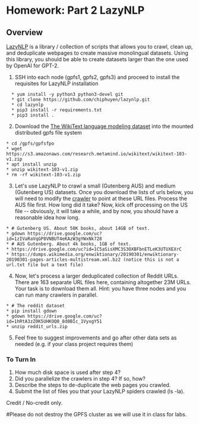 # Homework: Part 2 LazyNLP

## Overview

[LazyNLP](https://github.com/chiphuyen/lazynlp) is a library / collection of scripts that allows you to crawl, clean up, and deduplicate webpages to create massive monolingual datasets. Using this library, you should be able to create datasets larger than the one used by OpenAI for GPT-2.


1. SSH into each node (gpfs1, gpfs2, gpfs3) and proceed to install the requisites for LazyNLP installation
```
  * yum install -y python3 python3-devel git
  * git clone https://github.com/chiphuyen/lazynlp.git
  * cd lazynlp
  * pip3 install -r requirements.txt
  * pip3 install .
 ``` 
2. Download the [The WikiText language modeling dataset](https://www.salesforce.com/products/einstein/ai-research/the-wikitext-dependency-language-modeling-dataset/) into the mounted distributed gpfs file system
  ```
  * cd /gpfs/gpfsfpo
  * wget https://s3.amazonaws.com/research.metamind.io/wikitext/wikitext-103-v1.zip
  * apt install unzip
  * unzip wikitext-103-v1.zip
  * rm -rf wikitext-103-v1.zip
  ```
3. Let's use LazyNLP to crawl a small (Gutenberg AUS) and medium (Gutenberg US) datasets.  Once you download the lists of urls below, you will need to modify the [crawler](https://github.com/MIDS-scaling-up/v2/blob/master/week12/hw/crawler.py) to point at these URL files.  Process the AUS file first. How long did it take? Now, kick off processing on the US file -- obviously, it will take a while, and by now, you should have a reasonable idea how long.
 ```
 * # Gutenberg US. About 50K books, about 14GB of text.
 * gdown https://drive.google.com/uc?id=1zIVaRaVqGP8VNBUT4eKAzW3gYWxNk728
 * # AUS Gutenberg. About 4k books, 1GB of text.
 * https://drive.google.com/uc?id=1C5aSisXMC3S3OXBFbnETLeK3UTUXEXrC
 * https://dumps.wikimedia.org/enwiktionary/20190301/enwiktionary-20190301-pages-articles-multistream.xml.bz2 (notice this is not a url.txt file but a text file)
  ```
4. Now, let's process a larger deduplicated collection of Reddit URLs. There are 163 separate URL files here, containing altogether 23M URLs. Your task is to download them all. Hint: you have three nodes and you can run many crawlers in parallel.
  ```
  * # The reddit dataset
  * pip install gdown
  * gdown https://drive.google.com/uc?id=1hRtA3zZ0K5UHKOQ0_8d0BIc_1VyxgY51
  * unzip reddit_urls.zip
  ```

5. Feel free to suggest improvements and go after other data sets as needed (e.g. if your class project requires them)

### To Turn In
1. How much disk space is used after step 4?
2. Did you parallelize the crawlers in step 4? If so, how? 
3. Describe the steps to de-duplicate the web pages you crawled.
4. Submit the list of files you that your LazyNLP spiders crawled (ls -la).


Credit / No-credit only.  

#Please do not destroy the GPFS cluster as we will use it in class for labs.  


